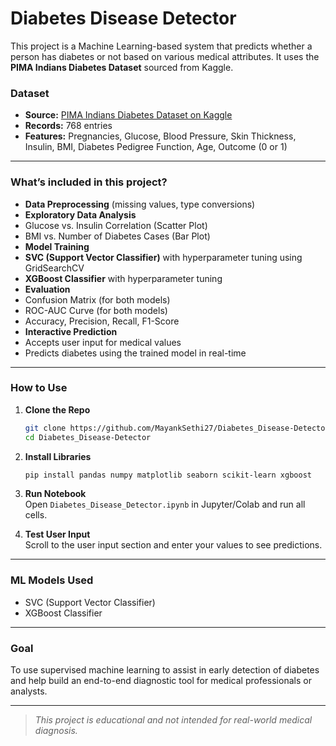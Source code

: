 #  Diabetes Disease Detector

This project is a Machine Learning-based system that predicts whether a person has diabetes or not based on various medical attributes. It uses the **PIMA Indians Diabetes Dataset** sourced from Kaggle.

###  Dataset
- **Source:** [PIMA Indians Diabetes Dataset on Kaggle](https://www.kaggle.com/datasets/nancyalaswad90/review/data)
- **Records:** 768 entries
- **Features:** Pregnancies, Glucose, Blood Pressure, Skin Thickness, Insulin, BMI, Diabetes Pedigree Function, Age, Outcome (0 or 1)

---

###  What’s included in this project?

-  **Data Preprocessing** (missing values, type conversions)
-  **Exploratory Data Analysis**
  - Glucose vs. Insulin Correlation (Scatter Plot)
  - BMI vs. Number of Diabetes Cases (Bar Plot)
-  **Model Training**
  - **SVC (Support Vector Classifier)** with hyperparameter tuning using GridSearchCV
  - **XGBoost Classifier** with hyperparameter tuning
-  **Evaluation**
  - Confusion Matrix (for both models)
  - ROC-AUC Curve (for both models)
  - Accuracy, Precision, Recall, F1-Score
-  **Interactive Prediction**
  - Accepts user input for medical values
  - Predicts diabetes using the trained model in real-time

---

###  How to Use

1. **Clone the Repo**  
   ```bash
   git clone https://github.com/MayankSethi27/Diabetes_Disease-Detector.git
   cd Diabetes_Disease-Detector
   ```

2. **Install Libraries**  
   ```bash
   pip install pandas numpy matplotlib seaborn scikit-learn xgboost
   ```

3. **Run Notebook**  
   Open `Diabetes_Disease_Detector.ipynb` in Jupyter/Colab and run all cells.

4. **Test User Input**  
   Scroll to the user input section and enter your values to see predictions.

---

###  ML Models Used
- SVC (Support Vector Classifier)
- XGBoost Classifier

---

###  Goal
To use supervised machine learning to assist in early detection of diabetes and help build an end-to-end diagnostic tool for medical professionals or analysts.

---

>  _This project is educational and not intended for real-world medical diagnosis._
